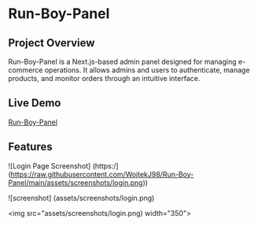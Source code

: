 # Run-Boy-Panel

## Project Overview
Run-Boy-Panel is a Next.js-based admin panel designed for managing e-commerce operations. It allows admins and users to authenticate, manage products, and monitor orders through an intuitive interface.

## Live Demo
[Run-Boy-Panel](https://run-boy-panel.vercel.app)

## Features
![Login Page Screenshot] (https:/](https://raw.githubusercontent.com/WojtekJ98/Run-Boy-Panel/main/assets/screenshots/login.png))


![screenshot] (assets/screenshots/login.png)


<img src="assets/screenshots/login.png) width="350">
